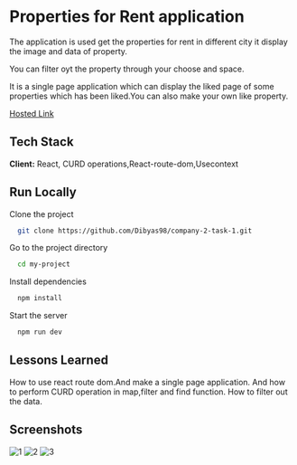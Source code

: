 
# Properties for Rent application

The application is used get the properties for rent in different city it display the image and data of property.

You can filter oyt the property through your choose and space.

It is a single page application which can display the liked page of some properties which has been liked.You can also make your own like property.


[Hosted Link](https://sparkly-dusk-46abdc.netlify.app/)


## Tech Stack

**Client:** React, CURD operations,React-route-dom,Usecontext




## Run Locally

Clone the project

```bash
  git clone https://github.com/Dibyas98/company-2-task-1.git
```

Go to the project directory

```bash
  cd my-project
```

Install dependencies

```bash
  npm install
```

Start the server

```bash
  npm run dev
```


## Lessons Learned

How to use react route dom.And make a single page application.
And how to perform CURD operation in map,filter and find function.
How to filter out the data.


## Screenshots
![1](https://github.com/Dibyas98/company-2-task-1/assets/125633895/a857cba2-c664-4a8a-a324-a4665dbbb755)
![2](https://github.com/Dibyas98/company-2-task-1/assets/125633895/efeecefc-9359-47dc-a036-f436529167d9)
![3](https://github.com/Dibyas98/company-2-task-1/assets/125633895/16ccb390-aa28-4b38-a179-63f05bcb6471)



